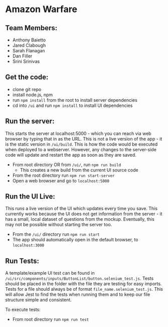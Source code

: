 # Amazon Warfare
## Team Members:
- Anthony Baietto
- Jared Clabough
- Sarah Flanagan
- Dan Filler
- Srini Srinivas

## Get the code:
- clone git repo
- install node.js, npm
- run `npm install` from the root to install server dependencies
- cd into `/ui` and run `npm install` to install UI dependencies

## Run the server:
This starts the server at localhost:5000 - which you can reach via web browser by typing that in as the URL. This is not a live version of the app - it is the static version in `/ui/build`. This is how the code would be executed when deployed to a webserver. However, any changes to the server-side code will update and restart the app as soon as they are saved.

- From root directory OR from `/ui/`, run `npm run build` 
    - This creates a new build from the current UI source code
- From the root directory run `npm run start-server`
- Open a web browser and go to `localhost:5000`

## Run the UI Live:
This runs a live version of the UI which updates every time you save. This currently works because the UI does not get information from the server - it has a small, local dataset of questions from the mockup. Eventually, this may not be possible without starting the server too.

- From the `/ui/` directory run `npm run start`
- The app should automatically open in the default browser, to `localhost:3000`

## Run Tests:
 A template/example UI test can be found in `/ui/src/components/inputs/ButtonList/button.selenium_test.js`. Tests should be placed in the folder with the file they are testing for easy imports. Tests for a file should always be of format `file_name.selenium_test.js`. This will allow Jest to find the tests when running them and to keep our file structure simple and consistent. 
 
 To execute tests:
 - From root directory run `npm run test`